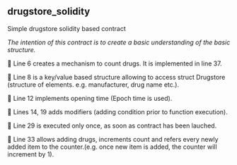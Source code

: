 ## drugstore_solidity ##
Simple drugstore solidity based contract

*The intention of this contract is to create a basic understanding of the basic structure.*

 :battery: Line 6 creates a mechanism to count drugs. It is implemented in line 37.

 :battery: Line 8 is a key/value based structure allowing to access struct Drugstore (structure of elements. e.g. manufacturer, drug name etc.).

 :battery: Line 12 implements opening time (Epoch time is used).

 :battery: Lines  14, 19 adds modifiers (adding condition prior to function execution).

 :battery: Line 29 is executed only once, as soon as contract has been lauched.

 :battery: Line 33 allows adding drugs, increments count and refers every newly added item to the counter.(e.g. once new item is added, the counter will increment by 1).





